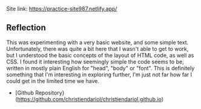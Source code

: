 Site link: https://practice-site987.netlify.app/

## Reflection
This was experimenting with a very basic website, and some simple text. Unfortunately, there was quite a bit here that I wasn't able to get to work, but I understood the basic concepts of the layout of HTML code, as well as CSS. I found it interesting how seemingly simple the code seems to be, written in mostly plain English for "head", "body" or "font". This is definitely something that I'm interesting in exploring further, I'm just not far how far I could get in the limited time we have. 

- [Github Repository}(<https://github.com/christiendariol/christiendariol.github.io>)
